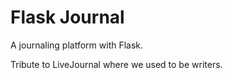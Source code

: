 # Flask Journal

A journaling platform with Flask.

Tribute to LiveJournal where we used to be writers.
